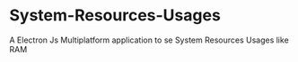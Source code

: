 # System-Resources-Usages
A Electron Js Multiplatform application to se System Resources Usages like RAM 
